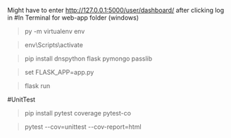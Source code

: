 Might have to enter http://127.0.0.1:5000/user/dashboard/ after clicking log in
#In Terminal for web-app folder (windows)

> py -m virtualenv env

> env\Scripts\activate

> pip install dnspython flask pymongo passlib

> set FLASK_APP=app.py

> flask run

#UnitTest
> pip install pytest coverage pytest-co

> pytest --cov=unittest --cov-report=html


